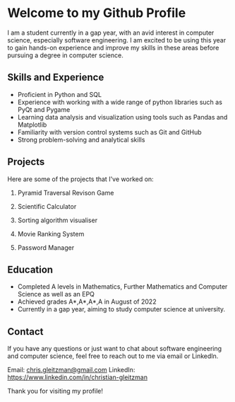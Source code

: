 # Welcome to my Github Profile

I am a student currently in a gap year, with an avid interest in computer science, especially software engineering. I am excited to be using this year to gain hands-on experience and improve my skills in these areas before pursuing a degree in computer science.

## Skills and Experience

- Proficient in Python and SQL
- Experience with working with a wide range of python libraries such as PyQt and Pygame
- Learning data analysis and visualization using tools such as Pandas and Matplotlib
- Familiarity with version control systems such as Git and GitHub
- Strong problem-solving and analytical skills

## Projects

Here are some of the projects that I've worked on:

1. Pyramid Traversal Revison Game

2. Scientific Calculator

3. Sorting algorithm visualiser

4. Movie Ranking System

5. Password Manager 

## Education

- Completed A levels in Mathematics, Further Mathematics and Computer Science as well as an EPQ
- Achieved grades A*,A*,A*,A in August of 2022
- Currently in a gap year, aiming to study computer science at university.

## Contact

If you have any questions or just want to chat about software engineering and computer science, feel free to reach out to me via email or LinkedIn.

Email: chris.gleitzman@gmail.com
LinkedIn: https://www.linkedin.com/in/christian-gleitzman

Thank you for visiting my profile!
